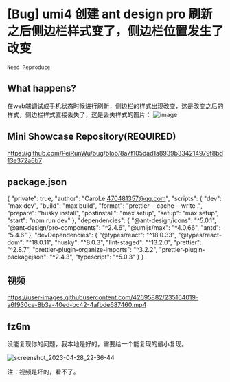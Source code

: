 # [Bug] umi4 创建 ant design pro 刷新之后侧边栏样式变了，侧边栏位置发生了改变

`Need Reproduce`

## What happens?

在web端调试成手机状态时候进行刷新，侧边栏的样式出现改变，这是改变之后的样式，侧边栏样式直接丢失了，这是丢失样式的图片：
![image](https://user-images.githubusercontent.com/42695882/235163419-022f52d5-46ef-41cf-9385-b4228aff20f6.png)

## Mini Showcase Repository(REQUIRED)

https://github.com/PeiRunWu/bug/blob/8a7f105dad1a8939b334214979f8bd13e372a6b7

## package.json

{
"private": true,
"author": "CaroLe [470481357@qq.com](mailto:470481357@qq.com)",
"scripts": {
"dev": "max dev",
"build": "max build",
"format": "prettier --cache --write .",
"prepare": "husky install",
"postinstall": "max setup",
"setup": "max setup",
"start": "npm run dev"
},
"dependencies": {
"@ant-design/icons": "^5.0.1",
"@ant-design/pro-components": "^2.4.6",
"@umijs/max": "^4.0.66",
"antd": "5.4.6"
},
"devDependencies": {
"@types/react": "^18.0.33",
"@types/react-dom": "^18.0.11",
"husky": "^8.0.3",
"lint-staged": "^13.2.0",
"prettier": "^2.8.7",
"prettier-plugin-organize-imports": "^3.2.2",
"prettier-plugin-packagejson": "^2.4.3",
"typescript": "^5.0.3"
}
}

## 视频

https://user-images.githubusercontent.com/42695882/235164019-a6f930ce-8b3a-40ed-bc42-4afbde687460.mp4

## fz6m

没能复现你的问题，我本地是好的，需要给一个能复现的最小复现。

![screenshot_2023-04-28_22-36-44](https://user-images.githubusercontent.com/59400654/235177126-cdc833b2-37ac-40cf-9c21-118c42f8540e.png)

注：视频是坏的，看不了。
